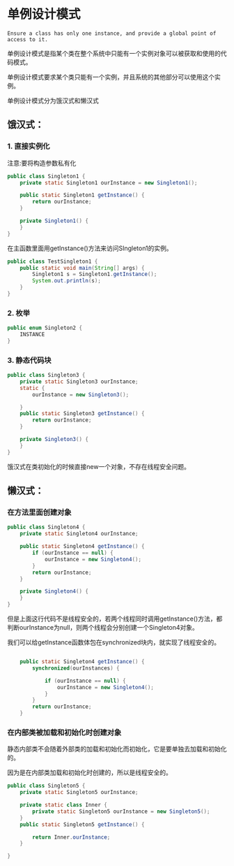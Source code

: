 # 单例设计模式

```
Ensure a class has only one instance, and provide a global point of access to it.
```

单例设计模式是指某个类在整个系统中只能有一个实例对象可以被获取和使用的代码模式。

单例设计模式要求某个类只能有一个实例，并且系统的其他部分可以使用这个实例。

单例设计模式分为饿汉式和懒汉式

## 饿汉式：

### 1. 直接实例化

注意:要将构造参数私有化
```java
public class Singleton1 {
    private static Singleton1 ourInstance = new Singleton1();

    public static Singleton1 getInstance() {
        return ourInstance;
    }

    private Singleton1() {
    }
}
```

在主函数里面用getInstance()方法来访问SIngleton1的实例。

```java
public class TestSingleton1 {
    public static void main(String[] args) {
        Singleton1 s = Singleton1.getInstance();
        System.out.println(s);
    }
}

```

### 2. 枚举

```java
public enum Singleton2 {
    INSTANCE
}

```

### 3. 静态代码块

```java
public class Singleton3 {
    private static Singleton3 ourInstance;
    static {
        ourInstance = new Singleton3();

    }
    public static Singleton3 getInstance() {
        return ourInstance;
    }

    private Singleton3() {
    }
}

```

饿汉式在类初始化的时候直接new一个对象，不存在线程安全问题。

## 懒汉式：

### 在方法里面创建对象

```java
public class Singleton4 {
    private static Singleton4 ourInstance;

    public static Singleton4 getInstance() {
        if (ourInstance == null) {
            ourInstance = new Singleton4();
        }
        return ourInstance;
    }

    private Singleton4() {
    }
}
```

但是上面这行代码不是线程安全的，若两个线程同时调用getInstance()方法，都判断ourInstance为null，则两个线程会分别创建一个Singleton4对象。

我们可以给getInstance函数体包在synchronized块内，就实现了线程安全的。

```java

    public static Singleton4 getInstance() {
		synchronized(ourInstances) {

	        if (ourInstance == null) {
	            ourInstance = new Singleton4();
	        }
        }
        return ourInstance;
    }
```

### 在内部类被加载和初始化时创建对象

静态内部类不会随着外部类的加载和初始化而初始化，它是要单独去加载和初始化的。

因为是在内部类加载和初始化时创建的，所以是线程安全的。

```java
public class Singleton5 {
    private static Singleton5 ourInstance;

    private static class Inner {
    	private static Singleton5 ourInstance = new Singleton5();
    }
    public static Singleton5 getInstance() {

        return Inner.ourInstance;
    }

}
```